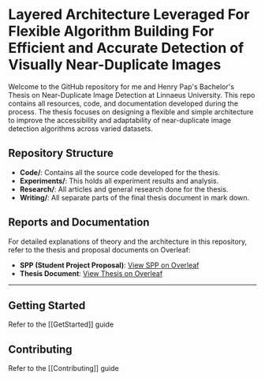 # Layered Architecture Leveraged For Flexible Algorithm Building For Efficient and Accurate Detection of Visually Near-Duplicate Images

Welcome to the GitHub repository for me and Henry Pap's Bachelor's Thesis on Near-Duplicate Image Detection at Linnaeus University. This repo contains all resources, code, and documentation developed during the process. The thesis focuses on designing a flexible and simple architecture to improve the accessibility and adaptability of near-duplicate image detection algorithms across varied datasets.

## Repository Structure

- **Code/**: Contains all the source code developed for the thesis.
- **Experiments/**: This holds all experiment results and analysis.
- **Research/**: All articles and general research done for the thesis.
- **Writing/**: All separate parts of the final thesis document in mark down.

## Reports and Documentation

For detailed explanations of theory and the architecture in this repository, refer to the thesis and proposal documents on Overleaf:

- **SPP (Student Project Proposal)**: [View SPP on Overleaf](https://www.overleaf.com/read/srnrdvgdddsv#e126f6)
- **Thesis Document**: [View Thesis on Overleaf](https://www.overleaf.com/read/dbffjmbjdpkf#f0c6a6)

---
## Getting Started

Refer to the [[GetStarted]] guide

## Contributing

Refer to the [[Contributing]] guide